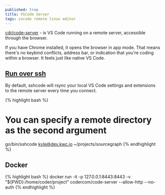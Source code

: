 ```yaml
---
published: true
title: VSCode Server
tags: vscode remote linux editor
---
```

[cdr/code-server](https://github.com/cdr/code-server) -  is VS Code running on a remote server, accessible through the browser.

If you have Chrome installed, it opens the browser in app mode. That means there's no keybind conflicts, address bar, or indication that you're coding within a browser. It feels just like native VS Code.

## [Run over ssh](https://github.com/cdr/sshcode)

By default, sshcode will rsync your local VS Code settings and extensions to the remote server every time you connect.

{% highlight bash %}
# You can specify a remote directory as the second argument
go/bin/sshcode kyle@dev.kwc.io ~/projects/sourcegraph
{% endhighlight %}

## Docker

{% highlight bash %}
docker run -it -p 127.0.0.1:8443:8443 -v "${PWD}:/home/coder/project" codercom/code-server --allow-http --no-auth
{% endhighlight %}
